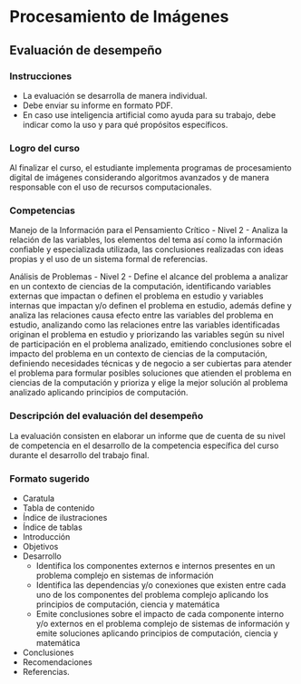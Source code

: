 # Procesamiento de Imágenes

## Evaluación de desempeño

### Instrucciones

* La evaluación se desarrolla de manera individual.
* Debe enviar su informe en formato PDF.
* En caso use inteligencia artificial como ayuda para su trabajo, debe indicar
  como la uso y para qué propósitos específicos.

### Logro del curso

Al finalizar el curso, el estudiante implementa programas de procesamiento
digital de imágenes considerando algoritmos avanzados y de manera responsable
con el uso de recursos computacionales.

### Competencias

Manejo de la Información para el Pensamiento Crítico - Nivel 2 - Analiza la
relación de las variables, los elementos del tema así como la información
confiable y especializada utilizada, las conclusiones realizadas con ideas
propias y el uso de un sistema formal de referencias.

Análisis de Problemas - Nivel 2 - Define el alcance del problema a analizar en
un contexto de ciencias de la computación, identificando variables externas que
impactan o definen el problema en estudio y variables internas que impactan y/o
definen el problema en estudio, además define y analiza las relaciones causa
efecto entre las variables del problema en estudio, analizando como las
relaciones entre las variables identificadas originan el problema en estudio y
priorizando las variables según su nivel de participación en el problema
analizado, emitiendo conclusiones sobre el impacto del problema en un contexto
de ciencias de la computación, definiendo necesidades técnicas y de negocio a
ser cubiertas para atender el problema para formular posibles soluciones que
atienden el problema en ciencias de la computación y prioriza y elige la mejor
solución al problema analizado aplicando principios de computación.

### Descripción del evaluación del desempeño

La evaluación consisten en elaborar un informe que de cuenta de su nivel de
competencia en el desarrollo de la competencia específica del curso durante el
desarrollo del trabajo final.

### Formato sugerido

* Caratula
* Tabla de contenido
* Índice de ilustraciones
* Índice de tablas
* Introducción
* Objetivos
* Desarrollo
  * Identifica los componentes externos e internos presentes en un problema
    complejo en sistemas de información
  * Identifica las dependencias y/o conexiones que existen entre cada uno de los
    componentes del problema complejo aplicando los principios de computación,
    ciencia y matemática
  * Emite conclusiones sobre el impacto de cada componente interno y/o externos
    en el problema complejo de sistemas de información y emite soluciones
    aplicando principios de computación, ciencia y matemática
* Conclusiones
* Recomendaciones
* Referencias.
